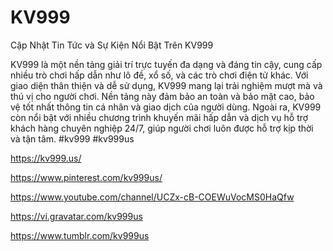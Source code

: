# KV999

Cập Nhật Tin Tức và Sự Kiện Nổi Bật Trên KV999

KV999 là một nền tảng giải trí trực tuyến đa dạng và đáng tin cậy, cung cấp nhiều trò chơi hấp dẫn như lô đề, xổ số, và các trò chơi điện tử khác. Với giao diện thân thiện và dễ sử dụng, KV999 mang lại trải nghiệm mượt mà và thú vị cho người chơi. Nền tảng này đảm bảo an toàn và bảo mật cao, bảo vệ tốt nhất thông tin cá nhân và giao dịch của người dùng. Ngoài ra, KV999 còn nổi bật với nhiều chương trình khuyến mãi hấp dẫn và dịch vụ hỗ trợ khách hàng chuyên nghiệp 24/7, giúp người chơi luôn được hỗ trợ kịp thời và tận tâm.
#kv999 #kv999us

https://kv999.us/

https://www.pinterest.com/kv999us/

https://www.youtube.com/channel/UCZx-cB-COEWuVocMS0HaQfw

https://vi.gravatar.com/kv999us

https://www.tumblr.com/kv999us
